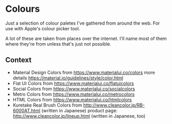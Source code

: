 Colours
=======

Just a selection of colour paletes I've gathered from around the web. For use with Apple's colour picker tool.

A lot of these are taken from places over the internet. I'll name most of them where they're from unless that's just not possible.

## Context

- Material Design Colors from https://www.materialui.co/colors
  more details https://material.io/guidelines/style/color.html
- Flat UI Colors from https://www.materialui.co/flatuicolors
- Social Colors from https://www.materialui.co/socialcolors
- Metro Colors from https://www.materialui.co/metrocolors
- HTML Colors from https://www.materialui.co/htmlcolors
- Kuretake Real Brush Colors from http://www.cleancolor.jp/RB-6000AT.html (written in Japanese)
  product page: http://www.cleancolor.jp/lineup.html (written in Japanese, too)
